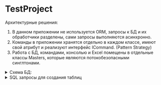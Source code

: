 # TestProject

Архитектурные решения:  
1. В данном приложении не используется ORM, запросы к БД и их обработчики разделены, сами запросы выполняются асинхронно.  
2. Команды в приложении хранятся отдельно в каждом классе, имеют свой атрибут и реализуют интерфейс ICommand. (Pattern Strategy)  
3. Работа с БД, командами, консолью и Excel помещены в отдельные классы Masters, которые являются потокобезопасными синглтонами.  

<details>
  <summary>Схема БД:</summary> 
  
  ![image](https://github.com/usernamenetdev/TestProject/assets/143216111/a06e2cdb-2820-46c4-a5b6-0d0ff808bed5)
    
</details>


<details>
  <summary>SQL запросы для создания таблиц</summary>  

  
  Company:  
```
 CREATE TABLE [dbo].[Company] (
    [Id]          INT            IDENTITY (1, 1) NOT NULL,
    [COMPANYNAME] NVARCHAR (50)  NOT NULL,
    [ITN]         CHAR (12)      NOT NULL,
    [BIN]         CHAR (13)      NOT NULL,
    [COUNTRY]     NVARCHAR (50)  NOT NULL,
    [CITY]        NVARCHAR (50)  NOT NULL,
    [ADDRESS]     NVARCHAR (100) NOT NULL,
    [EMAIL]       NVARCHAR (50)  NOT NULL,
    [TEL]         VARCHAR (20)   NOT NULL,
    PRIMARY KEY CLUSTERED ([Id] ASC)
);
```
  Person:  
```
CREATE TABLE [dbo].[Person] (
    [Id]         INT           IDENTITY (1, 1) NOT NULL,
    [LASTNAME]   NVARCHAR (50) NOT NULL,
    [FIRSTNAME]  NVARCHAR (50) NOT NULL,
    [MIDDLENAME] NVARCHAR (50) NOT NULL,
    [SEX]        NCHAR (1)     NOT NULL,
	[COUNTRY]    NVARCHAR (50) NOT NULL,
	[CITY]       NVARCHAR (50) NOT NULL,
	[ADDRESS]    NVARCHAR (100)NOT NULL,
	[EMAIL]		 NVARCHAR (50) NOT NULL,
	[TEL]        NVARCHAR (20) NOT NULL,
    [BIRTHDAY]   DATE          NOT NULL,
    [COMPANY_ID] INT           NOT NULL,
    PRIMARY KEY CLUSTERED ([Id] ASC),
    FOREIGN KEY ([COMPANY_ID]) REFERENCES [dbo].[Company] ([Id])
);
```
  Contract:  
```
CREATE TABLE [dbo].[Contract] (
    [Id]              INT           IDENTITY (1, 1) NOT NULL,
    [COMPANY_ID]      INT           NOT NULL,
    [PERSON_ID]       INT           NOT NULL,
    [CONTRACT_AMOUNT] MONEY         NOT NULL,
    [STATUS]          NVARCHAR (15) NOT NULL,
    [DATE]            DATE          NOT NULL,
    PRIMARY KEY CLUSTERED ([Id] ASC),
    FOREIGN KEY ([COMPANY_ID]) REFERENCES [dbo].[Company] ([Id])
);
```
</details>
